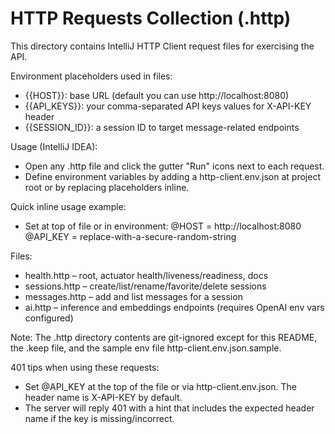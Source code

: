 # HTTP Requests Collection (.http)

This directory contains IntelliJ HTTP Client request files for exercising the API.

Environment placeholders used in files:
- {{HOST}}: base URL (default you can use http://localhost:8080)
- {{API_KEYS}}: your comma-separated API keys values for X-API-KEY header
- {{SESSION_ID}}: a session ID to target message-related endpoints

Usage (IntelliJ IDEA):
- Open any .http file and click the gutter "Run" icons next to each request.
- Define environment variables by adding a http-client.env.json at project root or by replacing placeholders inline.

Quick inline usage example:
- Set at top of file or in environment: 
  @HOST = http://localhost:8080
  @API_KEY = replace-with-a-secure-random-string

Files:
- health.http – root, actuator health/liveness/readiness, docs
- sessions.http – create/list/rename/favorite/delete sessions
- messages.http – add and list messages for a session
- ai.http – inference and embeddings endpoints (requires OpenAI env vars configured)

Note: The .http directory contents are git-ignored except for this README, the .keep file, and the sample env file http-client.env.json.sample.

401 tips when using these requests:
- Set @API_KEY at the top of the file or via http-client.env.json. The header name is X-API-KEY by default.
- The server will reply 401 with a hint that includes the expected header name if the key is missing/incorrect.
